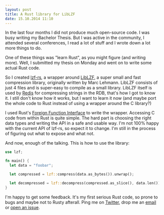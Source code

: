 ```yaml
---
layout: post
title: A Rust library for LibLZF
date: 15.10.2014 11:10
---
```


In the last four months I did not produce much open-source code. I was busy writing my Bachelor Thesis.
But I was active in the community, I attended several conferences, I read a lot of stuff and I wrote down a lot more things to do.

One of these things was "learn Rust", as you might figure (and writing more).
Well, I submitted my thesis on Monday and went on to write some actual Rust code.

So I created [lzf-rs][], a wrapper around [LibLZF][], a super small and fast compression library, originally written by Marc Lehmann.
LibLZF consists of just 4 files and is super-easy to compile as a small library.
LibLZF itself is used by [Redis](https://github.com/antirez/redis/blob/3c6f9ac37c849c82aebf5b45e895faa6cc80e7be/src/rdb.c#L222) for compressing strings in the RDB,
that's how I got to know it. I still don't know how it works, but I want to learn it now (and maybe port the whole code to Rust instead of using a wrapper around the C library?)

I used Rust's [Foreign Function Interface][ffi] to write the wrapper. Accessing C code from within Rust is quite simple.
The hard part is choosing the right data types and writing the API in a safe and usable way.
I'm not 100% happy with the current API of lzf-rs, so expect it to change.
I'm still in the process of figuring out what to expose and what not.

And now, enough of the talking. This is how to use the library:

~~~rust
use lzf;

fn main() {
  let data = "foobar";

  let compressed = lzf::compress(data.as_bytes()).unwrap();

  let decompressed = lzf::decompress(compressed.as_slice(), data.len()).unwrap();
}
~~~

I'm happy to get some feedback. It's my first serious Rust code, so prone to bugs and maybe not to Rusty afterall.
Ping me on [Twitter][], drop me an [email](mailto:badboy@archlinux.us) or [open an issue](https://github.com/badboy/lzf-rs/issues).

[lzf-rs]: https://github.com/badboy/lzf-rs
[liblzf]: http://software.schmorp.de/pkg/liblzf.html
[ffi]: http://doc.rust-lang.org/guide-ffi.html
[twitter]: https://twitter.com/badboy_
